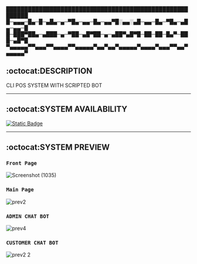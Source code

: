 
████████████████████████████████████████████████████████<br>
█─▄▄▄─█▄─█─▄█▄─▄─▀█▄─▄▄─█▄─▄▄▀█░▄▄░▄█─▄▄─█▄─▀█▄─▄█▄─▄▄─█<br>
█─███▀██▄─▄███─▄─▀██─▄█▀██─▄─▄██▀▄█▀█─██─██─█▄▀─███─▄█▀█<br>
▀▄▄▄▄▄▀▀▄▄▄▀▀▄▄▄▄▀▀▄▄▄▄▄▀▄▄▀▄▄▀▄▄▄▄▄▀▄▄▄▄▀▄▄▄▀▀▄▄▀▄▄▄▄▄▀<br>

## :octocat:DESCRIPTION
CLI POS SYSTEM WITH SCRIPTED BOT

-----------------------------------

## :octocat:SYSTEM AVAILABILITY
[![Static Badge](https://img.shields.io/badge/Windows(Console)-%20v1.0-blue)](https://github.com/MR-JLTC/CyberZone/releases/download/v1.0/CyberZone.exe)

---------------------------------
## :octocat:SYSTEM PREVIEW

### `Front Page`
![Screenshot (1035)](https://github.com/ShadowR3aper/CyberZone_Console/assets/123635909/74371fa8-5501-4776-9759-4002d7861069)




### `Main Page`
![prev2](https://github.com/ShadowR3aper/CyberZone_Console/assets/123635909/6382e077-7aa3-4008-80ff-514eb884c75a)




### `ADMIN CHAT BOT`
![prev4](https://github.com/ShadowR3aper/CyberZone_Console/assets/123635909/8cd3146f-9b67-4221-8290-f038bc211090)




### `CUSTOMER CHAT BOT`
![prev2 2](https://github.com/ShadowR3aper/CyberZone_Console/assets/123635909/0781c00b-3ae7-4fac-a4e1-1441cb6eca3d)

